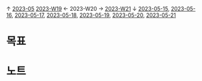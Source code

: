 
↑ [2023-05](2023-05.md)
[2023-W19](2023-W19.md) ← 2023-W20 → [2023-W21](2023-W21.md)
↓ [2023-05-15](2023-05-15.md), [2023-05-16](2023-05-16.md), [2023-05-17](2023-05-17.md), [2023-05-18](2023-05-18.md), [2023-05-19](2023-05-19.md), [2023-05-20](2023-05-20.md), [2023-05-21](2023-05-21.md)

# 목표



# 노트




